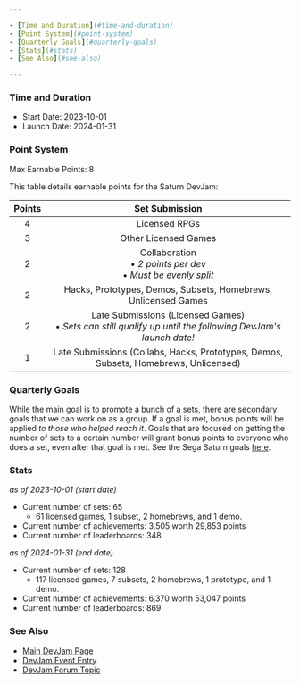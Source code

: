 ```yaml
---

- [Time and Duration](#time-and-duration)
- [Point System](#point-system)
- [Quarterly Goals](#quarterly-goals)
- [Stats](#stats)
- [See Also](#see-also)

---
```


### Time and Duration

- Start Date: 2023-10-01<br>
- Launch Date: 2024-01-31<br>

### Point System

Max Earnable Points: 8

This table details earnable points for the Saturn DevJam:

| Points |                                                Set Submission                                                |
| :----: | :----------------------------------------------------------------------------------------------------------: |
|   4    |                                                Licensed RPGs                                                 |
|   3    |                                             Other Licensed Games                                             |
|   2    |                      Collaboration<br>• _2 points per dev_<br>• _Must be evenly split_                       |
|   2    |                        Hacks, Prototypes, Demos, Subsets, Homebrews, Unlicensed Games                        |
|   2    | Late Submissions (Licensed Games)<br>• _Sets can still qualify up until the following DevJam's launch date!_ |
|   1    |             Late Submissions (Collabs, Hacks, Prototypes, Demos, Subsets, Homebrews, Unlicensed)             |

### Quarterly Goals

While the main goal is to promote a bunch of a sets, there are secondary goals that we can work on as a group. If a goal is met, bonus points will be applied _to those who helped reach it_. Goals that are focused on getting the number of sets to a certain number will grant bonus points to everyone who does a set, even after that goal is met. See the Sega Saturn goals [here](https://docs.google.com/spreadsheets/d/e/2PACX-1vQj7NMC0nI5DVx9f4emGC3K5zY-8NjKuFPeuAgQ4g0u_8Rbx5oEqByn3zAK-T5XGN9H_g0eziQwuebA/pubhtml?gid=1785919847&single=true).

### Stats

_as of 2023-10-01 (start date)_

- Current number of sets: 65
  - 61 licensed games, 1 subset, 2 homebrews, and 1 demo.
- Current number of achievements: 3,505 worth 29,853 points
- Current number of leaderboards: 348

_as of 2024-01-31 (end date)_

- Current number of sets: 128
  - 117 licensed games, 7 subsets, 2 homebrews, 1 prototype, and 1 demo.
- Current number of achievements: 6,370 worth 53,047 points
- Current number of leaderboards: 869

### See Also

- [Main DevJam Page](DevJam)
- [DevJam Event Entry](https://retroachievements.org/game/20000)
- [DevJam Forum Topic](https://retroachievements.org/viewtopic.php?t=22368)

